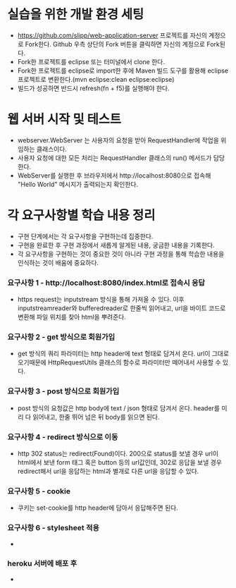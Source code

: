 # 실습을 위한 개발 환경 세팅
* https://github.com/slipp/web-application-server 프로젝트를 자신의 계정으로 Fork한다. Github 우측 상단의 Fork 버튼을 클릭하면 자신의 계정으로 Fork된다.
* Fork한 프로젝트를 eclipse 또는 터미널에서 clone 한다.
* Fork한 프로젝트를 eclipse로 import한 후에 Maven 빌드 도구를 활용해 eclipse 프로젝트로 변환한다.(mvn eclipse:clean eclipse:eclipse)
* 빌드가 성공하면 반드시 refresh(fn + f5)를 실행해야 한다.

# 웹 서버 시작 및 테스트
* webserver.WebServer 는 사용자의 요청을 받아 RequestHandler에 작업을 위임하는 클래스이다.
* 사용자 요청에 대한 모든 처리는 RequestHandler 클래스의 run() 메서드가 담당한다.
* WebServer를 실행한 후 브라우저에서 http://localhost:8080으로 접속해 "Hello World" 메시지가 출력되는지 확인한다.

# 각 요구사항별 학습 내용 정리
* 구현 단계에서는 각 요구사항을 구현하는데 집중한다. 
* 구현을 완료한 후 구현 과정에서 새롭게 알게된 내용, 궁금한 내용을 기록한다.
* 각 요구사항을 구현하는 것이 중요한 것이 아니라 구현 과정을 통해 학습한 내용을 인식하는 것이 배움에 중요하다. 

### 요구사항 1 - http://localhost:8080/index.html로 접속시 응답
* https request는 inputstream 방식을 통해 가져올 수 있다. 이후 inputstreamreader와 bufferedreader로 한줄씩
읽어내고, url을 바이트 코드로 변환해 파일 위치를 찾아 html을 뿌려준다. 

### 요구사항 2 - get 방식으로 회원가입
* get 방식의 쿼리 파라미터는 http header에 text 형태로 담겨서 온다. url이 그대로 오기때문에 HttpRequestUtils 클래스의 함수로 파라미터만 떼어내서
사용할 수 있다.

### 요구사항 3 - post 방식으로 회원가입
* post 방식의 요청값은 http body에 text / json 형태로 담겨서 온다. header를 미리 다 읽어내고, 한줄 뛰어 넘은 뒤 body를 읽으면 된다.

### 요구사항 4 - redirect 방식으로 이동
* http 302 status는 redirect(Found)이다. 200으로 status를 보낼 경우 url이 html에서 보낸 form 태그 혹은 button 등의 url값인데,
302로 응답을 보낼 경우 redirect해서 url을 응답하는 html과 별개로 다른 url을 응답할 수 있다.

### 요구사항 5 - cookie
* 쿠키는 set-cookie를 http header에 담아서 응답해주면 된다.

### 요구사항 6 - stylesheet 적용
* 

### heroku 서버에 배포 후
* 